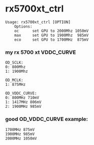 # rx5700xt_ctrl
```
Usage: rx5700xt_ctrl [OPTION]
	Options:
	oc		set GPU to 2000Mhz 1050mV
	max		set GPU to 1900Mhz  985mV
	eco		set GPU to 1700MHz  875mV
```

### my rx 5700 xt VDDC_CURVE
```
OD_SCLK:
0: 800Mhz
1: 1900Mhz

OD_MCLK:
1: 875MHz

OD_VDDC_CURVE:
0: 800MHz 710mV
1: 1417MHz 806mV
2: 1900MHz 985mV
```


### good OD_VDDC_CURVE example:
```
1700MHz 875mV
1900MHz 985mV
2000MHz 1050mV
```
